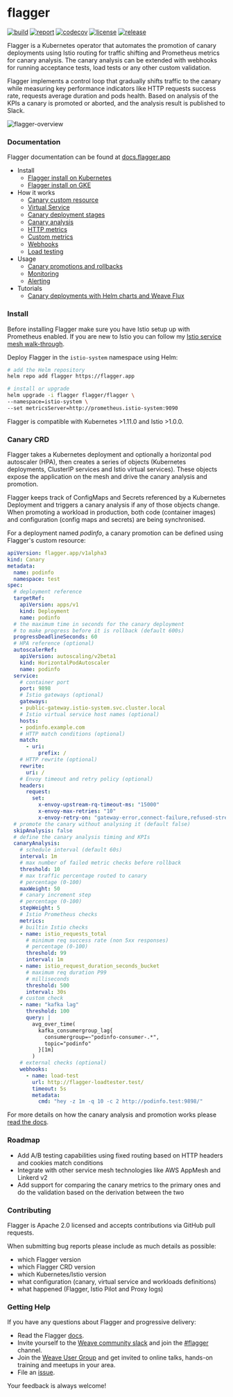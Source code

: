 # flagger

[![build](https://travis-ci.org/stefanprodan/flagger.svg?branch=master)](https://travis-ci.org/stefanprodan/flagger)
[![report](https://goreportcard.com/badge/github.com/stefanprodan/flagger)](https://goreportcard.com/report/github.com/stefanprodan/flagger)
[![codecov](https://codecov.io/gh/stefanprodan/flagger/branch/master/graph/badge.svg)](https://codecov.io/gh/stefanprodan/flagger)
[![license](https://img.shields.io/github/license/stefanprodan/flagger.svg)](https://github.com/stefanprodan/flagger/blob/master/LICENSE)
[![release](https://img.shields.io/github/release/stefanprodan/flagger/all.svg)](https://github.com/stefanprodan/flagger/releases)

Flagger is a Kubernetes operator that automates the promotion of canary deployments
using Istio routing for traffic shifting and Prometheus metrics for canary analysis. 
The canary analysis can be extended with webhooks for running acceptance tests, 
load tests or any other custom validation.

Flagger implements a control loop that gradually shifts traffic to the canary while measuring key performance 
indicators like HTTP requests success rate, requests average duration and pods health. 
Based on analysis of the KPIs a canary is promoted or aborted, and the analysis result is published to Slack.

![flagger-overview](https://raw.githubusercontent.com/stefanprodan/flagger/master/docs/diagrams/flagger-canary-overview.png)

### Documentation

Flagger documentation can be found at [docs.flagger.app](https://docs.flagger.app)

* Install
    * [Flagger install on Kubernetes](https://docs.flagger.app/install/flagger-install-on-kubernetes)
    * [Flagger install on GKE](https://docs.flagger.app/install/flagger-install-on-google-cloud)
* How it works
    * [Canary custom resource](https://docs.flagger.app/how-it-works#canary-custom-resource)
    * [Virtual Service](https://docs.flagger.app/how-it-works#virtual-service)
    * [Canary deployment stages](https://docs.flagger.app/how-it-works#canary-deployment)
    * [Canary analysis](https://docs.flagger.app/how-it-works#canary-analysis)
    * [HTTP metrics](https://docs.flagger.app/how-it-works#http-metrics)
    * [Custom metrics](https://docs.flagger.app/how-it-works#custom-metrics)
    * [Webhooks](https://docs.flagger.app/how-it-works#webhooks)
    * [Load testing](https://docs.flagger.app/how-it-works#load-testing)
* Usage
    * [Canary promotions and rollbacks](https://docs.flagger.app/usage/progressive-delivery)
    * [Monitoring](https://docs.flagger.app/usage/monitoring)
    * [Alerting](https://docs.flagger.app/usage/alerting)
* Tutorials
    * [Canary deployments with Helm charts and Weave Flux](https://docs.flagger.app/tutorials/canary-helm-gitops)

### Install 

Before installing Flagger make sure you have Istio setup up with Prometheus enabled. 
If you are new to Istio you can follow my [Istio service mesh walk-through](https://github.com/stefanprodan/istio-gke).

Deploy Flagger in the `istio-system` namespace using Helm:

```bash
# add the Helm repository
helm repo add flagger https://flagger.app

# install or upgrade
helm upgrade -i flagger flagger/flagger \
--namespace=istio-system \
--set metricsServer=http://prometheus.istio-system:9090 
```

Flagger is compatible with Kubernetes >1.11.0 and Istio >1.0.0.

### Canary CRD

Flagger takes a Kubernetes deployment and optionally a horizontal pod autoscaler (HPA),
then creates a series of objects (Kubernetes deployments, ClusterIP services and Istio virtual services).
These objects expose the application on the mesh and drive the canary analysis and promotion.

Flagger keeps track of ConfigMaps and Secrets referenced by a Kubernetes Deployment and triggers a canary analysis if any of those objects change. 
When promoting a workload in production, both code (container images) and configuration (config maps and secrets) are being synchronised.

For a deployment named _podinfo_, a canary promotion can be defined using Flagger's custom resource:

```yaml
apiVersion: flagger.app/v1alpha3
kind: Canary
metadata:
  name: podinfo
  namespace: test
spec:
  # deployment reference
  targetRef:
    apiVersion: apps/v1
    kind: Deployment
    name: podinfo
  # the maximum time in seconds for the canary deployment
  # to make progress before it is rollback (default 600s)
  progressDeadlineSeconds: 60
  # HPA reference (optional)
  autoscalerRef:
    apiVersion: autoscaling/v2beta1
    kind: HorizontalPodAutoscaler
    name: podinfo
  service:
    # container port
    port: 9898
    # Istio gateways (optional)
    gateways:
    - public-gateway.istio-system.svc.cluster.local
    # Istio virtual service host names (optional)
    hosts:
    - podinfo.example.com
    # HTTP match conditions (optional)
    match:
      - uri:
          prefix: /
    # HTTP rewrite (optional)
    rewrite:
      uri: /
    # Envoy timeout and retry policy (optional)
    headers:
      request:
        set:
          x-envoy-upstream-rq-timeout-ms: "15000"
          x-envoy-max-retries: "10"
          x-envoy-retry-on: "gateway-error,connect-failure,refused-stream"
  # promote the canary without analysing it (default false)
  skipAnalysis: false
  # define the canary analysis timing and KPIs
  canaryAnalysis:
    # schedule interval (default 60s)
    interval: 1m
    # max number of failed metric checks before rollback
    threshold: 10
    # max traffic percentage routed to canary
    # percentage (0-100)
    maxWeight: 50
    # canary increment step
    # percentage (0-100)
    stepWeight: 5
    # Istio Prometheus checks
    metrics:
    # builtin Istio checks
    - name: istio_requests_total
      # minimum req success rate (non 5xx responses)
      # percentage (0-100)
      threshold: 99
      interval: 1m
    - name: istio_request_duration_seconds_bucket
      # maximum req duration P99
      # milliseconds
      threshold: 500
      interval: 30s
    # custom check
    - name: "kafka lag"
      threshold: 100
      query: |
        avg_over_time(
          kafka_consumergroup_lag{
            consumergroup=~"podinfo-consumer-.*",
            topic="podinfo"
          }[1m]
        )
    # external checks (optional)
    webhooks:
      - name: load-test
        url: http://flagger-loadtester.test/
        timeout: 5s
        metadata:
          cmd: "hey -z 1m -q 10 -c 2 http://podinfo.test:9898/"
```

For more details on how the canary analysis and promotion works please [read the docs](https://docs.flagger.app/how-it-works).

### Roadmap

* Add A/B testing capabilities using fixed routing based on HTTP headers and cookies match conditions
* Integrate with other service mesh technologies like AWS AppMesh and Linkerd v2
* Add support for comparing the canary metrics to the primary ones and do the validation based on the derivation between the two

### Contributing

Flagger is Apache 2.0 licensed and accepts contributions via GitHub pull requests.

When submitting bug reports please include as much details as possible: 
* which Flagger version
* which Flagger CRD version
* which Kubernetes/Istio version
* what configuration (canary, virtual service and workloads definitions)
* what happened (Flagger, Istio Pilot and Proxy logs)

### Getting Help

If you have any questions about Flagger and progressive delivery:

* Read the Flagger [docs](https://docs.flagger.app).
* Invite yourself to the [Weave community slack](https://slack.weave.works/) 
  and join the [#flagger](https://weave-community.slack.com/messages/flagger/) channel.
* Join the [Weave User Group](https://www.meetup.com/pro/Weave/) and get invited to online talks, 
  hands-on training and meetups in your area.
* File an [issue](https://github.com/stefanprodan/flagger/issues/new).

Your feedback is always welcome!
